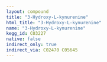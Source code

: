 ```yaml
---
layout: compound
title: "3-Hydroxy-L-kynurenine"
html_title: "3-Hydroxy-L-kynurenine"
name: "3-Hydroxy-L-kynurenine"
kegg_id: C03227
native: false
indirect_only: true
indirect_via: C02470 C05645
---
```

